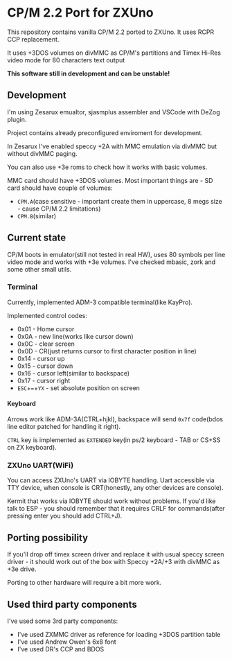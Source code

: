 # CP/M 2.2 Port for ZXUno

This repository contains vanilla CP/M 2.2 ported to ZXUno. It uses RCPR CCP replacement.

It uses +3DOS volumes on divMMC as CP/M's partitions and Timex Hi-Res video mode
for 80 characters text output

**This software still in development and can be unstable!**

## Development

I'm using Zesarux emualtor, sjasmplus assembler and VSCode with DeZog plugin. 

Project contains already preconfigured enviroment for development.

In Zesarux I've enabled speccy +2A with MMC emulation via divMMC but without divMMC paging.

You can also use +3e roms to check how it works with basic volumes.

MMC card should have +3DOS volumes. Most important things are - SD card should have couple of volumes:
 * `CPM.A`(case sensitive - important create them in uppercase, 8 megs size - cause CP/M 2.2 limitations)
 * `CPM.B`(similar)

## Current state

CP/M boots in emulator(still not tested in real HW), uses 80 symbols per line video mode and works with +3e volumes. I've checked mbasic, zork and some other small utils.

### Terminal

Currently, implemented ADM-3 compatible terminal(like KayPro).

Implemented control codes:
 * 0x01 - Home cursor
 * 0x0A - new line(works like cursor down)
 * 0x0C - clear screen
 * 0x0D - CR(just returns cursor to first character position in line)
 * 0x14 - cursor up
 * 0x15 - cursor down
 * 0x16 - cursor left(similar to backspace)
 * 0x17 - cursor right
 * `ESC`+`=`+`YX` - set absolute position on screen 

#### Keyboard

Arrows work like ADM-3A(CTRL+hjkl), backspace will send `0x7f` code(bdos line editor patched for handling it right). 

`CTRL` key is implemented as `EXTENDED` key(in ps/2 keyboard - TAB or CS+SS on ZX keyboard). 

### ZXUno UART(WiFi)

You can access ZXUno's UART via IOBYTE handling. Uart accessible via TTY device, when console is CRT(honestly, any other devices are console).

Kermit that works via IOBYTE should work without problems. If you'd like talk to ESP - you should remember that it requires CRLF for commands(after pressing enter you should add CTRL+J). 

## Porting possibility

If you'll drop off timex screen driver and replace it with usual speccy screen driver - it should work out of the box with Speccy +2A/+3 with divMMC as +3e drive. 

Porting to other hardware will require a bit more work.

## Used third party components

I've used some 3rd party components:
 * I've used ZXMMC driver as reference for loading +3DOS partition table
 * I've used Andrew Owen's 6x8 font 
 * I've used DR's CCP and BDOS